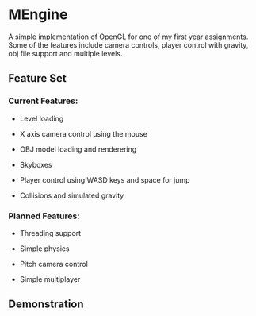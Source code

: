 # MEngine
A simple implementation of OpenGL for one of my first year assignments. Some of the features include camera controls, player control with gravity, obj file support and multiple levels.

## Feature Set
### Current Features:
- Level loading

- X axis camera control using the mouse

- OBJ model loading and renderering

- Skyboxes

- Player control using WASD keys and space for jump

- Collisions and simulated gravity

### Planned Features:
- Threading support

- Simple physics

- Pitch camera control

- Simple multiplayer

## Demonstration
